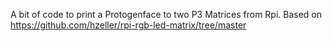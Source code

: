 A bit of code to print a Protogenface to two P3 Matrices from Rpi.
Based on https://github.com/hzeller/rpi-rgb-led-matrix/tree/master